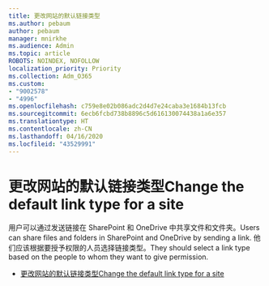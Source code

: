 ```yaml
---
title: 更改网站的默认链接类型
ms.author: pebaum
author: pebaum
manager: mnirkhe
ms.audience: Admin
ms.topic: article
ROBOTS: NOINDEX, NOFOLLOW
localization_priority: Priority
ms.collection: Adm_O365
ms.custom:
- "9002578"
- "4996"
ms.openlocfilehash: c759e8e02b086adc2d4d7e24caba3e1684b13fcb
ms.sourcegitcommit: 6ecb6fcbd738b8896c5d616130074438a1a6e357
ms.translationtype: HT
ms.contentlocale: zh-CN
ms.lasthandoff: 04/16/2020
ms.locfileid: "43529991"
---
```

# <a name="change-the-default-link-type-for-a-site"></a><span data-ttu-id="8dfd1-102">更改网站的默认链接类型</span><span class="sxs-lookup"><span data-stu-id="8dfd1-102">Change the default link type for a site</span></span>

<span data-ttu-id="8dfd1-103">用户可以通过发送链接在 SharePoint 和 OneDrive 中共享文件和文件夹。</span><span class="sxs-lookup"><span data-stu-id="8dfd1-103">Users can share files and folders in SharePoint and OneDrive by sending a link.</span></span> <span data-ttu-id="8dfd1-104">他们应该根据要授予权限的人员选择链接类型。</span><span class="sxs-lookup"><span data-stu-id="8dfd1-104">They should select a link type based on the people to whom they want to give permission.</span></span>

- [<span data-ttu-id="8dfd1-105">更改网站的默认链接类型</span><span class="sxs-lookup"><span data-stu-id="8dfd1-105">Change the default link type for a site</span></span>](https://docs.microsoft.com/sharepoint/change-default-sharing-link)
